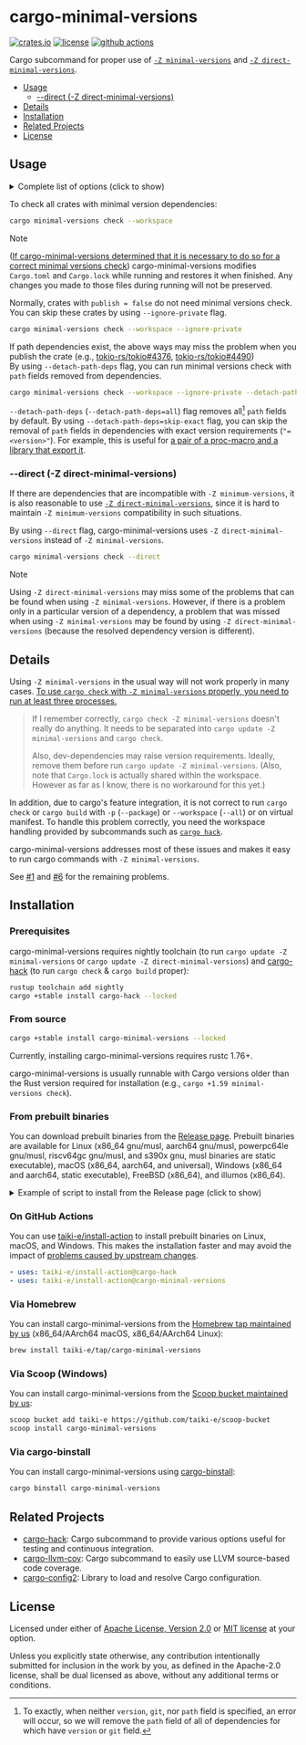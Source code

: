 # cargo-minimal-versions

[![crates.io](https://img.shields.io/crates/v/cargo-minimal-versions?style=flat-square&logo=rust)](https://crates.io/crates/cargo-minimal-versions)
[![license](https://img.shields.io/badge/license-Apache--2.0_OR_MIT-blue?style=flat-square)](#license)
[![github actions](https://img.shields.io/github/actions/workflow/status/taiki-e/cargo-minimal-versions/ci.yml?branch=main&style=flat-square&logo=github)](https://github.com/taiki-e/cargo-minimal-versions/actions)

Cargo subcommand for proper use of [`-Z minimal-versions`][cargo#5657] and [`-Z direct-minimal-versions`][direct-minimal-versions].

- [Usage](#usage)
  - [--direct (-Z direct-minimal-versions)](#--direct--z-direct-minimal-versions)
- [Details](#details)
- [Installation](#installation)
- [Related Projects](#related-projects)
- [License](#license)

## Usage

<details>
<summary>Complete list of options (click to show)</summary>

<!-- readme-long-help:start -->
```console
$ cargo minimal-versions --help
cargo-minimal-versions

Cargo subcommand for proper use of -Z minimal-versions and -Z direct-minimal-versions.

USAGE:
    cargo minimal-versions <CARGO_SUBCOMMAND> [OPTIONS] [CARGO_OPTIONS]

CARGO_SUBCOMMANDS:
    build
    check
    test
    ...
```
<!-- readme-long-help:end -->

</details>

To check all crates with minimal version dependencies:

```sh
cargo minimal-versions check --workspace
```

> [!NOTE]
> ([If cargo-minimal-versions determined that it is necessary to do so for a correct minimal versions check](#details)) cargo-minimal-versions modifies `Cargo.toml` and `Cargo.lock` while running and restores it when finished. Any changes you made to those files during running will not be preserved.

Normally, crates with `publish = false` do not need minimal versions check. You can skip these crates by using `--ignore-private` flag.

```sh
cargo minimal-versions check --workspace --ignore-private
```

If path dependencies exist, the above ways may miss the problem when you publish the crate (e.g., [tokio-rs/tokio#4376], [tokio-rs/tokio#4490]) <br>
By using `--detach-path-deps` flag, you can run minimal versions check with `path` fields removed from dependencies.

```sh
cargo minimal-versions check --workspace --ignore-private --detach-path-deps
```

`--detach-path-deps` (`--detach-path-deps=all`) flag removes all[^1] `path` fields by default.
By using `--detach-path-deps=skip-exact` flag, you can skip the removal of `path` fields in dependencies with exact version requirements (`"=<version>"`). For example, this is useful for [a pair of a proc-macro and a library that export it](https://github.com/taiki-e/pin-project/blob/v1.1.5/Cargo.toml#L28).

[^1]: To exactly, when neither `version`, `git`, nor `path` field is specified, an error will occur, so we will remove the `path` field of all of dependencies for which have `version` or `git` field.

### --direct (-Z direct-minimal-versions)

If there are dependencies that are incompatible with `-Z minimum-versions`, it is also reasonable to use [`-Z direct-minimal-versions`][direct-minimal-versions], since it is hard to maintain `-Z minimum-versions` compatibility in such situations.

By using `--direct` flag, cargo-minimal-versions uses `-Z direct-minimal-versions` instead of `-Z minimal-versions`.

```sh
cargo minimal-versions check --direct
```

> [!NOTE]
> Using `-Z direct-minimal-versions` may miss some of the problems that can be found when using `-Z minimal-versions`. However, if there is a problem only in a particular version of a dependency, a problem that was missed when using `-Z minimal-versions` may be found by using `-Z direct-minimal-versions` (because the resolved dependency version is different).

## Details

Using `-Z minimal-versions` in the usual way will not work properly in many cases. [To use `cargo check` with `-Z minimal-versions` properly, you need to run at least three processes.](https://github.com/tokio-rs/tokio/pull/3131#discussion_r521621961)

> If I remember correctly, `cargo check -Z minimal-versions` doesn't really do anything. It needs to be separated into `cargo update -Z minimal-versions` and `cargo check`.
>
> Also, dev-dependencies may raise version requirements. Ideally, remove them before run `cargo update -Z minimal-versions`. (Also, note that `Cargo.lock` is actually shared within the workspace. However as far as I know, there is no workaround for this yet.)

In addition, due to cargo's feature integration, it is not correct to run `cargo check` or `cargo build` with `-p` (`--package`) or `--workspace` (`--all`) or on virtual manifest. To handle this problem correctly, you need the workspace handling provided by subcommands such as [`cargo hack`][cargo-hack].

cargo-minimal-versions addresses most of these issues and makes it easy to run cargo commands with `-Z minimal-versions`.

See [#1](https://github.com/taiki-e/cargo-minimal-versions/issues/1) and [#6](https://github.com/taiki-e/cargo-minimal-versions/issues/6) for the remaining problems.

## Installation

<!-- omit in toc -->
### Prerequisites

cargo-minimal-versions requires nightly
toolchain (to run `cargo update -Z minimal-versions` or `cargo update -Z direct-minimal-versions`) and [cargo-hack] (to run `cargo check` & `cargo build` proper):

```sh
rustup toolchain add nightly
cargo +stable install cargo-hack --locked
```

<!-- omit in toc -->
### From source

```sh
cargo +stable install cargo-minimal-versions --locked
```

Currently, installing cargo-minimal-versions requires rustc 1.76+.

cargo-minimal-versions is usually runnable with Cargo versions older than the Rust version
required for installation (e.g., `cargo +1.59 minimal-versions check`).

<!-- omit in toc -->
### From prebuilt binaries

You can download prebuilt binaries from the [Release page](https://github.com/taiki-e/cargo-minimal-versions/releases).
Prebuilt binaries are available for Linux (x86_64 gnu/musl, aarch64 gnu/musl, powerpc64le gnu/musl, riscv64gc gnu/musl, and s390x gnu, musl binaries are static executable), macOS (x86_64, aarch64, and universal), Windows (x86_64 and aarch64, static executable), FreeBSD (x86_64), and illumos (x86_64).

<details>
<summary>Example of script to install from the Release page (click to show)</summary>

```sh
# Get host target
host=$(rustc -vV | grep '^host:' | cut -d' ' -f2)
# Download binary and install to $HOME/.cargo/bin
curl --proto '=https' --tlsv1.2 -fsSL "https://github.com/taiki-e/cargo-minimal-versions/releases/latest/download/cargo-minimal-versions-$host.tar.gz" \
  | tar xzf - -C "$HOME/.cargo/bin"
```

</details>

<!-- omit in toc -->
### On GitHub Actions

You can use [taiki-e/install-action](https://github.com/taiki-e/install-action) to install prebuilt binaries on Linux, macOS, and Windows.
This makes the installation faster and may avoid the impact of [problems caused by upstream changes](https://github.com/tokio-rs/bytes/issues/506).

```yaml
- uses: taiki-e/install-action@cargo-hack
- uses: taiki-e/install-action@cargo-minimal-versions
```

<!-- omit in toc -->
### Via Homebrew

You can install cargo-minimal-versions from the [Homebrew tap maintained by us](https://github.com/taiki-e/homebrew-tap/blob/HEAD/Formula/cargo-minimal-versions.rb) (x86_64/AArch64 macOS, x86_64/AArch64 Linux):

```sh
brew install taiki-e/tap/cargo-minimal-versions
```

<!-- omit in toc -->
### Via Scoop (Windows)

You can install cargo-minimal-versions from the [Scoop bucket maintained by us](https://github.com/taiki-e/scoop-bucket/blob/HEAD/bucket/cargo-minimal-versions.json):

```sh
scoop bucket add taiki-e https://github.com/taiki-e/scoop-bucket
scoop install cargo-minimal-versions
```

<!-- omit in toc -->
### Via cargo-binstall

You can install cargo-minimal-versions using [cargo-binstall](https://github.com/cargo-bins/cargo-binstall):

```sh
cargo binstall cargo-minimal-versions
```

## Related Projects

- [cargo-hack]: Cargo subcommand to provide various options useful for testing and continuous integration.
- [cargo-llvm-cov]: Cargo subcommand to easily use LLVM source-based code coverage.
- [cargo-config2]: Library to load and resolve Cargo configuration.

[cargo-config2]: https://github.com/taiki-e/cargo-config2
[cargo-hack]: https://github.com/taiki-e/cargo-hack
[cargo-llvm-cov]: https://github.com/taiki-e/cargo-llvm-cov
[cargo#5657]: https://github.com/rust-lang/cargo/issues/5657
[direct-minimal-versions]: https://doc.rust-lang.org/nightly/cargo/reference/unstable.html#direct-minimal-versions
[tokio-rs/tokio#4376]: https://github.com/tokio-rs/tokio/pull/4376
[tokio-rs/tokio#4490]: https://github.com/tokio-rs/tokio/pull/4490

## License

Licensed under either of [Apache License, Version 2.0](LICENSE-APACHE) or
[MIT license](LICENSE-MIT) at your option.

Unless you explicitly state otherwise, any contribution intentionally submitted
for inclusion in the work by you, as defined in the Apache-2.0 license, shall
be dual licensed as above, without any additional terms or conditions.
